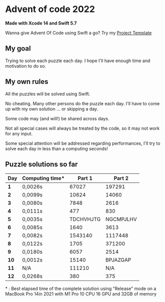 # Advent of code 2022
**Made with Xcode 14 and Swift 5.7**

Wanna give Advent Of Code using Swift a go? Try my [Project Template](https://github.com/Dean151/AoC-Swift-Template)

## My goal
Trying to solve each puzzle each day.
I hope I'll have enough time and motivation to do so.

## My own rules

All the puzzles will be solved using Swift.

No cheating. Many other persons do the puzzle each day.
I'll have to come up with my own solution ... or skipping a day.

Some code may (and will!) be shared across days.

Not all special cases will always be treated by the code, so it may not work for any input.

Some special attention will be addressed regarding performances, I'll try to solve each day in less than a computing seconds!

## Puzzle solutions so far

| Day    | Computing time\* | Part 1    | Part 2    |
|--------|------------------|-----------|-----------|
| **1**  | 0,0026s          | 67027     | 197291    |
| **2**  | 0,0099s          | 10624     | 14060     |
| **3**  | 0,0080s          | 7848      | 2616      |
| **4**  | 0,0111s          | 477       | 830       |
| **5**  | 0,0035s          | TDCHVHJTG | NGCMPJLHV |
| **6**  | 0,0085s          | 1640      | 3613      |
| **7**  | 0,0082s          | 1543140   | 1117448   |
| **8**  | 0,0122s          | 1705      | 371200    |
| **9**  | 0,0180s          | 6057      | 2514      |
| **10** | 0,0012s          | 15140     | BPJAZGAP  |
| **11** | N/A              | 111210    | N/A       |
| **12** | 0,0268s          | 380       | 375       |

\* : Best elapsed time of the complete solution using "Release" mode on a MacBook Pro 14in 2021 with M1 Pro 10 CPU 16 GPU and 32GB of memory

